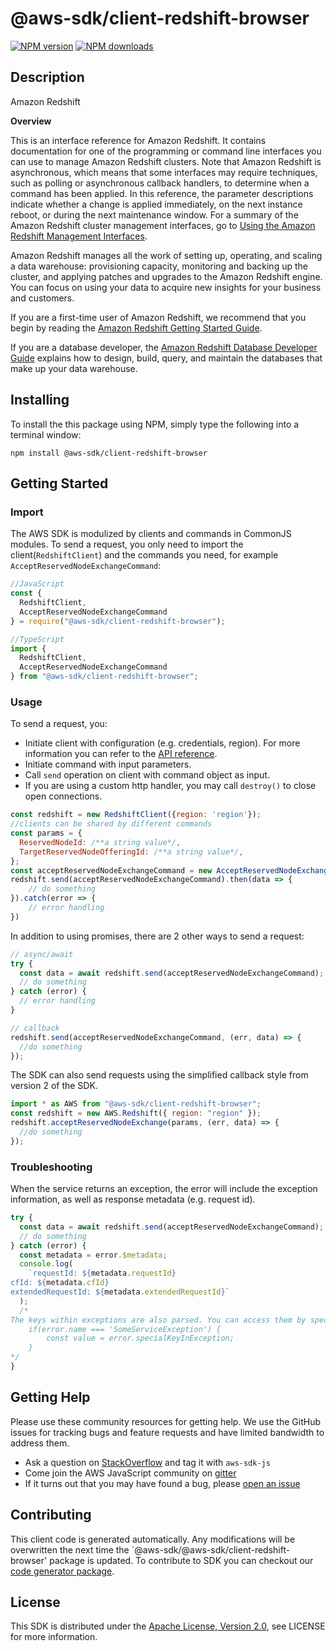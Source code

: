 # @aws-sdk/client-redshift-browser

[![NPM version](https://img.shields.io/npm/v/@aws-sdk/client-redshift-browser/preview.svg)](https://www.npmjs.com/package/@aws-sdk/client-redshift-browser)
[![NPM downloads](https://img.shields.io/npm/dm/@aws-sdk/client-redshift-browser.svg)](https://www.npmjs.com/package/@aws-sdk/client-redshift-browser)

## Description

<fullname>Amazon Redshift</fullname> <p> <b>Overview</b> </p> <p>This is an interface reference for Amazon Redshift. It contains documentation for one of the programming or command line interfaces you can use to manage Amazon Redshift clusters. Note that Amazon Redshift is asynchronous, which means that some interfaces may require techniques, such as polling or asynchronous callback handlers, to determine when a command has been applied. In this reference, the parameter descriptions indicate whether a change is applied immediately, on the next instance reboot, or during the next maintenance window. For a summary of the Amazon Redshift cluster management interfaces, go to <a href="https://docs.aws.amazon.com/redshift/latest/mgmt/using-aws-sdk.html">Using the Amazon Redshift Management Interfaces</a>.</p> <p>Amazon Redshift manages all the work of setting up, operating, and scaling a data warehouse: provisioning capacity, monitoring and backing up the cluster, and applying patches and upgrades to the Amazon Redshift engine. You can focus on using your data to acquire new insights for your business and customers.</p> <p>If you are a first-time user of Amazon Redshift, we recommend that you begin by reading the <a href="https://docs.aws.amazon.com/redshift/latest/gsg/getting-started.html">Amazon Redshift Getting Started Guide</a>.</p> <p>If you are a database developer, the <a href="https://docs.aws.amazon.com/redshift/latest/dg/welcome.html">Amazon Redshift Database Developer Guide</a> explains how to design, build, query, and maintain the databases that make up your data warehouse. </p>

## Installing

To install the this package using NPM, simply type the following into a terminal window:

```
npm install @aws-sdk/client-redshift-browser
```

## Getting Started

### Import

The AWS SDK is modulized by clients and commands in CommonJS modules. To send a request, you only need to import the client(`RedshiftClient`) and the commands you need, for example `AcceptReservedNodeExchangeCommand`:

```javascript
//JavaScript
const {
  RedshiftClient,
  AcceptReservedNodeExchangeCommand
} = require("@aws-sdk/client-redshift-browser");
```

```javascript
//TypeScript
import {
  RedshiftClient,
  AcceptReservedNodeExchangeCommand
} from "@aws-sdk/client-redshift-browser";
```

### Usage

To send a request, you:

- Initiate client with configuration (e.g. credentials, region). For more information you can refer to the [API reference][].
- Initiate command with input parameters.
- Call `send` operation on client with command object as input.
- If you are using a custom http handler, you may call `destroy()` to close open connections.

```javascript
const redshift = new RedshiftClient({region: 'region'});
//clients can be shared by different commands
const params = {
  ReservedNodeId: /**a string value*/,
  TargetReservedNodeOfferingId: /**a string value*/,
};
const acceptReservedNodeExchangeCommand = new AcceptReservedNodeExchangeCommand(params);
redshift.send(acceptReservedNodeExchangeCommand).then(data => {
    // do something
}).catch(error => {
    // error handling
})
```

In addition to using promises, there are 2 other ways to send a request:

```javascript
// async/await
try {
  const data = await redshift.send(acceptReservedNodeExchangeCommand);
  // do something
} catch (error) {
  // error handling
}
```

```javascript
// callback
redshift.send(acceptReservedNodeExchangeCommand, (err, data) => {
  //do something
});
```

The SDK can also send requests using the simplified callback style from version 2 of the SDK.

```javascript
import * as AWS from "@aws-sdk/client-redshift-browser";
const redshift = new AWS.Redshift({ region: "region" });
redshift.acceptReservedNodeExchange(params, (err, data) => {
  //do something
});
```

### Troubleshooting

When the service returns an exception, the error will include the exception information, as well as response metadata (e.g. request id).

```javascript
try {
  const data = await redshift.send(acceptReservedNodeExchangeCommand);
  // do something
} catch (error) {
  const metadata = error.$metadata;
  console.log(
    `requestId: ${metadata.requestId}
cfId: ${metadata.cfId}
extendedRequestId: ${metadata.extendedRequestId}`
  );
  /*
The keys within exceptions are also parsed. You can access them by specifying exception names:
    if(error.name === 'SomeServiceException') {
        const value = error.specialKeyInException;
    }
*/
}
```

## Getting Help

Please use these community resources for getting help. We use the GitHub issues for tracking bugs and feature requests and have limited bandwidth to address them.

- Ask a question on [StackOverflow](https://stackoverflow.com/questions/tagged/aws-sdk-js) and tag it with `aws-sdk-js`
- Come join the AWS JavaScript community on [gitter](https://gitter.im/aws/aws-sdk-js-v3)
- If it turns out that you may have found a bug, please [open an issue](https://github.com/aws/aws-sdk-js-v3/issues)

## Contributing

This client code is generated automatically. Any modifications will be overwritten the next time the `@aws-sdk/@aws-sdk/client-redshift-browser' package is updated. To contribute to SDK you can checkout our [code generator package][].

## License

This SDK is distributed under the
[Apache License, Version 2.0](http://www.apache.org/licenses/LICENSE-2.0),
see LICENSE for more information.

[code generator package]: https://github.com/aws/aws-sdk-js-v3/tree/master/packages/service-types-generator
[api reference]: https://docs.aws.amazon.com/AWSJavaScriptSDK/latest/
